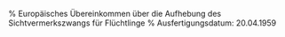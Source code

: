 % Europäisches Übereinkommen über die Aufhebung des Sichtvermerkszwangs für Flüchtlinge
% Ausfertigungsdatum: 20.04.1959
 